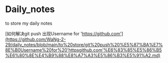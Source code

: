 # Daily_notes
to store my daily notes

[如何解决git push 出现Username for 'https://github.com'](https://github.com/WaNg-2-29/daily_notes/blob/main/to%20store/git%20push%20%E5%87%BA%E7%8E%B0Username%20for%20'httpsgithub.com'%E6%83%85%E5%86%B5%E6%80%8E%E4%B9%88%E8%A7%A3%E5%86%B3%E5%91%A2.md)
